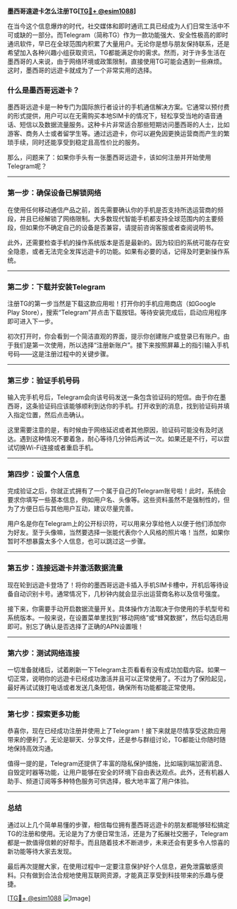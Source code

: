 **墨西哥遠遊卡怎么注册TG[[TG💪+ @esim1088](https://t.me/s/esim1088)]**

在当今这个信息爆炸的时代，社交媒体和即时通讯工具已经成为人们日常生活中不可或缺的一部分。而Telegram（简称TG）作为一款功能强大、安全性极高的即时通讯软件，早已在全球范围内积累了大量用户。无论你是想与朋友保持联系，还是希望加入各种兴趣小组获取资讯，TG都能满足你的需求。然而，对于许多生活在墨西哥的人来说，由于网络环境或政策限制，直接使用TG可能会遇到一些麻烦。这时，墨西哥的远遊卡就成为了一个非常实用的选择。

### **什么是墨西哥远遊卡？**

墨西哥远遊卡是一种专门为国际旅行者设计的手机通信解决方案。它通常以预付费的形式提供，用户可以在无需购买本地SIM卡的情况下，轻松享受当地的语音通话、短信以及数据流量服务。这种卡片非常适合那些短期访问墨西哥的人士，比如游客、商务人士或者留学生等。通过远遊卡，你可以避免因更换运营商而产生的繁琐手续，同时还能享受到稳定且高性价比的服务。

那么，问题来了：如果你手头有一张墨西哥远遊卡，该如何注册并开始使用Telegram呢？

---

### **第一步：确保设备已解锁网络**

在使用任何移动通信产品之前，首先需要确认你的手机是否支持所选运营商的频段，并且已经解锁了网络限制。大多数现代智能手机都支持全球范围内的主要频段，但如果你不确定自己的设备是否兼容，请提前咨询客服或者查阅说明书。

此外，还需要检查手机的操作系统版本是否是最新的。因为较旧的系统可能存在安全隐患，或者无法完全发挥远遊卡的功能。如果有必要的话，记得及时更新操作系统。

---

### **第二步：下载并安装Telegram**

注册TG的第一步当然是下载这款应用啦！打开你的手机应用商店（如Google Play Store），搜索“Telegram”并点击下载按钮。等待安装完成后，启动应用程序即可进入下一步。

初次打开时，你会看到一个简洁直观的界面，提示你创建账户或登录已有账户。由于我们是第一次使用，所以选择“注册新账户”。接下来按照屏幕上的指引输入手机号码——这是注册过程中的关键步骤。

---

### **第三步：验证手机号码**

输入完手机号后，Telegram会向该号码发送一条包含验证码的短信。由于你在墨西哥，这条验证码应该能够顺利到达你的手机。打开收到的消息，找到验证码并填入指定位置，然后点击确认。

这里需要注意的是，有时候由于网络延迟或者其他原因，验证码可能没有及时送达。遇到这种情况不要着急，耐心等待几分钟后再试一次。如果还是不行，可以尝试切换Wi-Fi连接或者重启手机。

---

### **第四步：设置个人信息**

完成验证之后，你就正式拥有了一个属于自己的Telegram账号啦！此时，系统会要求你填写一些基本信息，例如用户名、头像等。这些资料虽然不是强制性的，但为了方便日后与其他用户互动，建议尽量完善。

用户名是你在Telegram上的公开标识符，可以用来分享给他人以便于他们添加你为好友。至于头像嘛，当然要选择一张能代表你个人风格的照片咯！当然，如果你暂时不想暴露太多个人信息，也可以跳过这一步骤。

---

### **第五步：连接远遊卡并激活数据流量**

现在轮到远遊卡登场了！将你的墨西哥远遊卡插入手机SIM卡槽中，开机后等待设备自动识别卡号。通常情况下，几秒钟内就会显示出运营商名称以及信号强度。

接下来，你需要手动开启数据流量开关。具体操作方法取决于你使用的手机型号和系统版本。一般来说，在设置菜单里找到“移动网络”或“蜂窝数据”，然后勾选启用即可。别忘了确认是否选择了正确的APN设置哦！

---

### **第六步：测试网络连接**

一切准备就绪后，试着刷新一下Telegram主页看看有没有成功加载内容。如果一切正常，说明你的远遊卡已经成功激活并且可以正常使用了。不过为了保险起见，最好再试试拨打电话或者发送几条短信，确保所有功能都能正常使用。

---

### **第七步：探索更多功能**

恭喜你，现在已经成功注册并使用上了Telegram！接下来就是尽情享受这款应用带来的便利了。无论是聊天、分享文件，还是参与群组讨论，TG都能让你随时随地保持高效沟通。

值得一提的是，Telegram还提供了丰富的隐私保护措施，比如端到端加密消息、自毁定时器等功能，让用户能够在安全的环境下自由表达观点。此外，还有机器人助手、频道订阅等多种特色服务可供选择，极大地丰富了用户体验。

---

### **总结**

通过以上几个简单易懂的步骤，相信每位拥有墨西哥远遊卡的朋友都能够轻松搞定TG的注册和使用。无论是为了方便日常生活，还是为了拓展社交圈子，Telegram都是一款值得信赖的好帮手。而且随着技术不断进步，未来还会有更多令人惊喜的新功能等待大家去发现。

最后再次提醒大家，在使用过程中一定要注意保护好个人信息，避免泄露敏感资料。只有做到合法合规地使用互联网资源，才能真正享受到科技带来的乐趣与便捷。

[[TG💪+ @esim1088](https://t.me/s/esim1088) ![Image](https://i.postimg.cc/4NQfJmqS/Snipaste-2025-05-13-00-14-12.png)]
